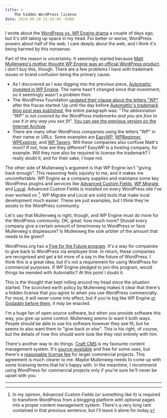 ```yaml
---
title: >
    The hidden WordPress license
date: 2024-09-28 11:24:49 -0300
---
```


I wrote about the [WordPress vs. WP Engine drama](https://anderegg.ca/2024/09/26/wordpress-vs-wp-engine) a couple of days ago, but it's still taking up space in my head. For better or worse, WordPress powers about half of the web. I care deeply about the web, and I think it's being harmed by this nonsense.

Part of the reason is uncertainty. It seemingly started because [Matt Mullenweg's mother thought WP Engine was an official WordPress product](https://wordpress.org/news/2024/09/wp-engine/#:~:text=My%20own%20mother%20was%20confused%20and%20thought%20WP%20Engine%20was%20an%20official%20thing.). I don't buy this, though. There are a few problems I have with trademark issues or brand confusion being the primary cause.

* As I discovered as I was digging into the previous piece, [Automattic invested in WP Engine](https://automattic.com/ventures/). The name hasn't changed since that investment, so it seemingly wasn't a problem then.
* The WordPress Foundation [updated their clause about the letters "WP"](https://wordpressfoundation.org/trademark-policy/#:~:text=For%20example%2C%20many%20people%20think%20WP%20Engine%20is%20%E2%80%9CWordPress%20Engine%E2%80%9D%20and%20officially%20associated%20with%20WordPress%2C%20which%20it%E2%80%99s%20not.) after the fracas started. Up until the day before [Automattic's trademark blog post was published](https://automattic.com/2024/09/25/open-source-trademarks-wp-engine/), the entire paragraph was: "*The abbreviation “WP” is not covered by the WordPress trademarks and you are free to use it in any way you see fit*". [You can see the previous version on the Internet Archive](https://web.archive.org/web/20240924024555/https://wordpressfoundation.org/trademark-policy/).
* There are many other WordPress companies using the letters "WP" in their name or URLs. Some examples are [EasyWP](https://easywp.com/), [WPBeginner](https://www.wpbeginner.com/), [WPExplorer](https://www.wpexplorer.com/), and [WP Tavern](https://wptavern.com/). Will these companies also confuse Matt's mom? If not, how are they different? EasyWP is a hosting company, for example. Will they now also be required to license the trademark? I really doubt it, and for their sake, I hope not.

The other side of Mullenweg's argument is that WP Engine isn't "giving back enough". This reasoning feels squishy to me, and it makes me uncomfortable. WP Engine as a company supplies and maintains some key WordPress plugins and services like [Advanced Custom Fields](https://www.advancedcustomfields.com/), [WP Migrate](https://deliciousbrains.com/wp-migrate-db-pro/), and [Local](https://localwp.com). Advanced Custom Fields is installed on every WordPress site I've ever worked on [^1]. WP Migrate and Local are solid tools that make local development much easier. These are just examples, but I think they're assets to the WordPress community.

Let's say that Mullenweg is right, though, and WP Engine must do more for the WordPress community. OK, great: how much more? Should every company give a certain amount of time/money to WordPress or face Mullenweg's displeasure? Is Mullenweg the sole arbiter of the amount that needs to be given?

WordPress.org has a [Five for the Future program](https://wordpress.org/five-for-the-future/). It's a way for companies to give back to WordPress via employee time. In return, these companies are recognised and get a bit more of a say in the future of WordPress. I think this is a great idea, but it's not a requirement for using WordPress for commercial purposes. If WP Engine pledged to join this program, would things be mended with Automattic? At this point I doubt it.

This is the thought that kept rolling around my head since the situation started. The scorched earth policy by Mullenweg makes it clear that there's a hidden license that you agree to when you use WordPress commercially. For most, it will never come into effect, but if you're big like WP Engine [or Godaddy before them](https://masterwp.com/mullenweg-godaddy-is-an-existential-threat-to-wordpress/), it may be enacted.

I'm a huge fan of open source software, but when you provide software this way, you give up some control. Mullenweg seems to want it both ways. People should be able to use his software however they see fit, but he seems to also want them to "give back *or else*". This is his right, of course, but the details of how this should work look like they rest entirely with him.

There's another way to do things. [Craft CMS](https://craftcms.com/) is my favourite content management system. It's [source-available](https://github.com/craftcms) and free for some uses, but there's a [reasonable license fee](https://craftcms.com/pricing) for larger commercial projects. This agreement is much clearer to me. Maybe Mullenweg needs to come up with some licensing terms that he's happy with. In the meantime, I recommend using WordPress for commercial projects only if you're sure he'll never be upset with you.

---

[^1]: In my opinion, Advanced Custom Fields (or something like it) is required to transform WordPress from a blogging platform with optional pages into a proper content management system. There's a very long rant contained in that previous sentence, but I'll leave it alone for today.